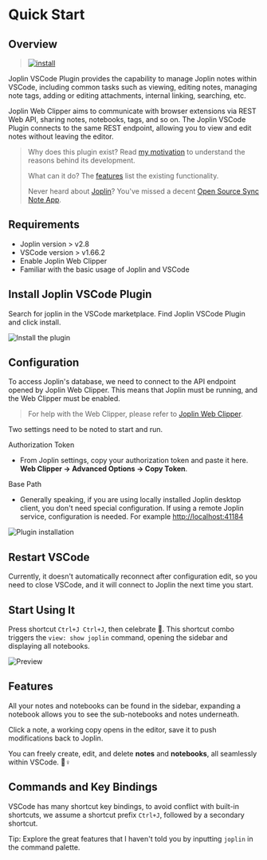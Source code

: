 # Quick Start

## Overview

> [![install](https://img.shields.io/visual-studio-marketplace/i/rxliuli.joplin-vscode-plugin)](https://marketplace.visualstudio.com/items?itemName=rxliuli.joplin-vscode-plugin&ssr=false#overview)

Joplin VSCode Plugin provides the capability to manage Joplin notes within VSCode, including common tasks such as viewing, editing notes, managing note tags, adding or editing attachments, internal linking, searching, etc.

Joplin Web Clipper aims to communicate with browser extensions via REST Web API, sharing notes, notebooks, tags, and so on. The Joplin VSCode Plugin connects to the same REST endpoint, allowing you to view and edit notes without leaving the editor.

> Why does this plugin exist? Read [my motivation](./faq.md) to understand the reasons behind its development.
>
> What can it do? The [features](./feature.md) list the existing functionality.
>
> Never heard about [Joplin](https://joplinapp.org/)? You've missed a decent [Open Source Sync Note App](https://joplinapp.org/).

## Requirements

- Joplin version > v2.8
- VSCode version > v1.66.2
- Enable Joplin Web Clipper
- Familiar with the basic usage of Joplin and VSCode

## Install Joplin VSCode Plugin

Search for joplin in the VSCode marketplace. Find Joplin VSCode Plugin and click install.

![Install the plugin](/images/install-plugin.png)

## Configuration

To access Joplin's database, we need to connect to the API endpoint opened by Joplin Web Clipper. This means that Joplin must be running, and the Web Clipper must be enabled.

> For help with the Web Clipper, please refer to [Joplin Web Clipper](https://joplinapp.org/clipper/).

Two settings need to be noted to start and run.

Authorization Token

- From Joplin settings, copy your authorization token and paste it here.
  **Web Clipper -> Advanced Options -> Copy Token**.

Base Path

- Generally speaking, if you are using locally installed Joplin desktop client, you don't need special configuration. If using a remote Joplin service, configuration is needed.
  For example <http://localhost:41184>

![Plugin installation](/images/joplin-settings.png)

## Restart VSCode

Currently, it doesn't automatically reconnect after configuration edit, so you need to close VSCode, and it will connect to Joplin the next time you start.

## Start Using It

Press shortcut `Ctrl+J Ctrl+J`, then celebrate :tada:. This shortcut combo triggers the `view: show joplin` command, opening the sidebar and displaying all notebooks.

![Preview](https://cdn.jsdelivr.net/gh/rxliuli/img-bed/20200623085740.png)

## Features

All your notes and notebooks can be found in the sidebar, expanding a notebook allows you to see the sub-notebooks and notes underneath.

Click a note, a working copy opens in the editor, save it to push modifications back to Joplin.

You can freely create, edit, and delete **notes** and **notebooks**, all seamlessly within VSCode. 🦸♀️

## Commands and Key Bindings

VSCode has many shortcut key bindings, to avoid conflict with built-in shortcuts, we assume a shortcut prefix `Ctrl+J`, followed by a secondary shortcut.

Tip: Explore the great features that I haven't told you by inputting `joplin` in the command palette.
